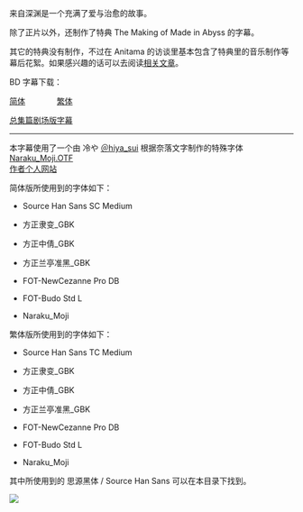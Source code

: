 来自深渊是一个充满了爱与治愈的故事。

除了正片以外，还制作了特典 The Making of Made in Abyss 的字幕。

其它的特典没有制作，不过在 Anitama 的访谈里基本包含了特典里的音乐制作等幕后花絮。如果感兴趣的话可以去阅读[相关文章](http://www.anitama.cn/search?keyword=%E6%9D%A5%E8%87%AA%E6%B7%B1%E6%B8%8A)。

BD 字幕下载：

[简体](https://github.com/SweetSub/SweetSub-source/raw/master/Made%20in%20Abyss/Made%20in%20Abyss%20chs.zip)　　　　[繁体](https://github.com/SweetSub/SweetSub-source/blob/master/Made%20in%20Abyss/Made%20in%20Abyss%20cht.zip)

[总集篇剧场版字幕](https://github.com/SweetSub/SweetSub-source/tree/master/Made%20in%20Abyss%20Compendium%20Films)

------

本字幕使用了一个由 冷や [＠hiya_sui](https://twitter.com/hiya_sui/) 根据奈落文字制作的特殊字体 [Naraku_Moji.OTF](Naraku_Moji.OTF)   
[作者个人网站](http://night0v0l.webcrow.jp/)

简体版所使用到的字体如下：  

- Source Han Sans SC Medium  

- 方正隶变_GBK  
- 方正中倩_GBK  
- 方正兰亭准黑_GBK  
- FOT-NewCezanne Pro DB  
- FOT-Budo Std L  
- Naraku_Moji  

繁体版所使用到的字体如下：  

- Source Han Sans TC Medium  

- 方正隶变_GBK  
- 方正中倩_GBK  
- 方正兰亭准黑_GBK  
- FOT-NewCezanne Pro DB  
- FOT-Budo Std L  
- Naraku_Moji  

其中所使用到的 思源黑体 / Source Han Sans 可以在本目录下找到。

![](key_visual.jpg)
